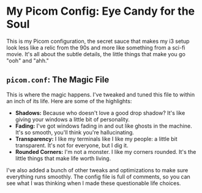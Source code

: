 # My Picom Config: Eye Candy for the Soul

This is my Picom configuration, the secret sauce that makes my i3 setup look less like a relic from the 90s and more like something from a sci-fi movie. It's all about the subtle details, the little things that make you go "ooh" and "ahh."

## `picom.conf`: The Magic File

This is where the magic happens. I've tweaked and tuned this file to within an inch of its life. Here are some of the highlights:

*   **Shadows:** Because who doesn't love a good drop shadow? It's like giving your windows a little bit of personality.
*   **Fading:** I've got windows fading in and out like ghosts in the machine. It's so smooth, you'll think you're hallucinating.
*   **Transparency:** I like my terminals like I like my people: a little bit transparent. It's not for everyone, but I dig it.
*   **Rounded Corners:** I'm not a monster. I like my corners rounded. It's the little things that make life worth living.

I've also added a bunch of other tweaks and optimizations to make sure everything runs smoothly. The config file is full of comments, so you can see what I was thinking when I made these questionable life choices.